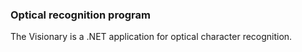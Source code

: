 ### Optical recognition program

The Visionary is a .NET application for optical character recognition.